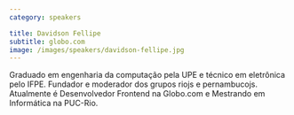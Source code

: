 ```yaml
---
category: speakers

title: Davidson Fellipe
subtitle: globo.com
image: /images/speakers/davidson-fellipe.jpg
---
```

Graduado em engenharia da computação pela UPE e técnico em eletrônica pelo IFPE. Fundador e moderador dos grupos riojs e pernambucojs. Atualmente é Desenvolvedor Frontend na Globo.com e Mestrando em Informática na PUC-Rio.